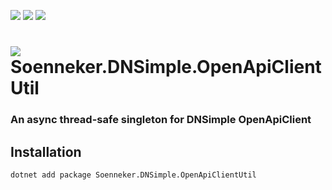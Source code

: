 ﻿[![](https://img.shields.io/nuget/v/soenneker.dnsimple.openapiclientutil.svg?style=for-the-badge)](https://www.nuget.org/packages/soenneker.dnsimple.openapiclientutil/)
[![](https://img.shields.io/github/actions/workflow/status/soenneker/soenneker.dnsimple.openapiclientutil/publish-package.yml?style=for-the-badge)](https://github.com/soenneker/soenneker.dnsimple.openapiclientutil/actions/workflows/publish-package.yml)
[![](https://img.shields.io/nuget/dt/soenneker.dnsimple.openapiclientutil.svg?style=for-the-badge)](https://www.nuget.org/packages/soenneker.dnsimple.openapiclientutil/)

# ![](https://user-images.githubusercontent.com/4441470/224455560-91ed3ee7-f510-4041-a8d2-3fc093025112.png) Soenneker.DNSimple.OpenApiClientUtil
### An async thread-safe singleton for DNSimple OpenApiClient

## Installation

```
dotnet add package Soenneker.DNSimple.OpenApiClientUtil
```
